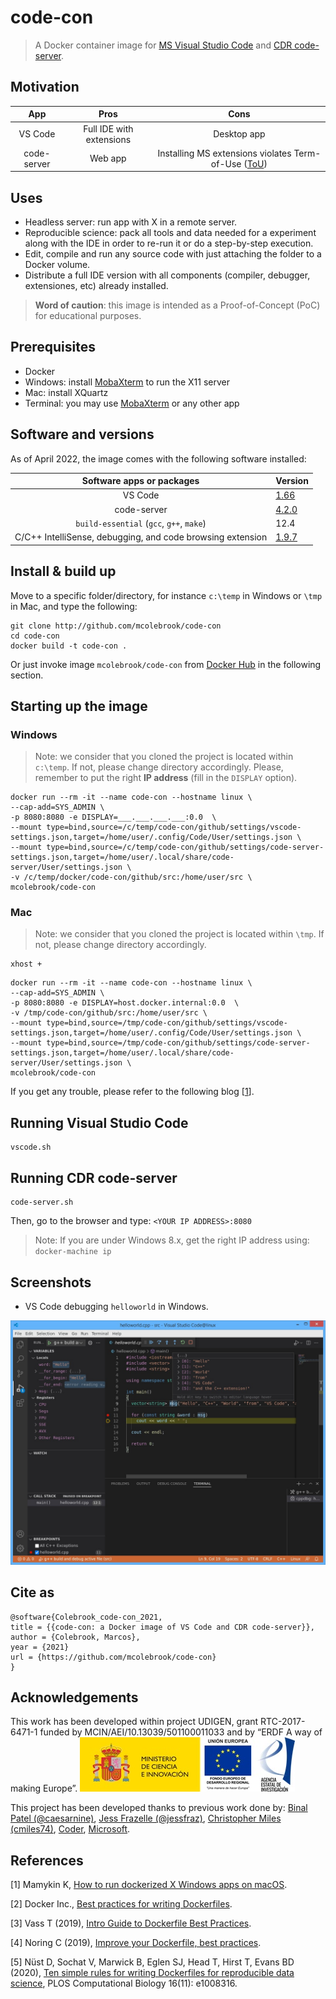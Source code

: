 # code-con
> A Docker container image for [MS Visual Studio Code](https://code.visualstudio.com/) and [CDR code-server](https://github.com/coder/code-server).

## Motivation

|     App     |           Pros           |                                           Cons                                                                             |
|:-----------:|:------------------------:|:--------------------------------------------------------------------------------------------------------------------------:|
|   VS Code   | Full IDE with extensions |                                       Desktop app                                                                          |
| code-server |          Web app         | Installing MS extensions violates Term-of-Use ([ToU](https://marketplace.visualstudio.com/items/ms-vscode.cpptools/license)) |

## Uses

- Headless server: run app with X in a remote server.
- Reproducible science: pack all tools and data needed for a experiment along with the IDE in order to re-run it or do a step-by-step execution.
- Edit, compile and run any source code with just attaching the folder to a Docker volume.
- Distribute a full IDE version with all components (compiler, debugger, extensiones, etc) already installed.

> **Word of caution**: this image is intended as a Proof-of-Concept (PoC) for educational purposes.

## Prerequisites

- Docker
- Windows: install [MobaXterm](https://mobaxterm.mobatek.net/download.html) to run the X11 server
- Mac: install XQuartz
- Terminal: you may use [MobaXterm](https://mobaxterm.mobatek.net/download.html) or any other app

## Software and versions

As of April 2022, the image comes with the following software installed:

| Software apps or packages                                  | Version                                                                         |
|:----------------------------------------------------------:|:--------------------------------------------------------------------------------|
| VS Code                                                    |        [1.66](https://github.com/microsoft/vscode/releases/tag/1.66.0)          |
| code-server                                                |       [4.2.0](https://github.com/coder/code-server/releases/tag/v4.2.0)         |
| `build-essential` (`gcc`, `g++`, `make`)                   |                                   12.4                                          |
| C/C++ IntelliSense, debugging, and code browsing extension | [1.9.7](https://marketplace.visualstudio.com/items?itemName=ms-vscode.cpptools) |

## Install & build up

Move to a specific folder/directory, for instance `c:\temp` in Windows or `\tmp` in Mac, and type the following:

```
git clone http://github.com/mcolebrook/code-con
cd code-con
docker build -t code-con .
```

Or just invoke image `mcolebrook/code-con` from [Docker Hub](https://hub.docker.com/repository/docker/mcolebrook/code-con) in the following section.

## Starting up the image

### Windows

> Note: we consider that you cloned the project is located within `c:\temp`. If not, please change directory accordingly. Please, remember to put the right **IP address** (fill in the `DISPLAY` option).

```
docker run --rm -it --name code-con --hostname linux \
--cap-add=SYS_ADMIN \
-p 8080:8080 -e DISPLAY=___.___.___.___:0.0  \
--mount type=bind,source=/c/temp/code-con/github/settings/vscode-settings.json,target=/home/user/.config/Code/User/settings.json \
--mount type=bind,source=/c/temp/code-con/github/settings/code-server-settings.json,target=/home/user/.local/share/code-server/User/settings.json \
-v /c/temp/docker/code-con/github/src:/home/user/src \
mcolebrook/code-con
```


### Mac

> Note: we consider that you cloned the project is located within `\tmp`. If not, please change directory accordingly.

```
xhost +
```

```
docker run --rm -it --name code-con --hostname linux \
--cap-add=SYS_ADMIN \
-p 8080:8080 -e DISPLAY=host.docker.internal:0.0  \
-v /tmp/code-con/github/src:/home/user/src \
--mount type=bind,source=/tmp/code-con/github/settings/vscode-settings.json,target=/home/user/.config/Code/User/settings.json \
--mount type=bind,source=/tmp/code-con/github/settings/code-server-settings.json,target=/home/user/.local/share/code-server/User/settings.json \
mcolebrook/code-con
```

If you get any trouble, please refer to the following blog [[1](http://mamykin.com/posts/running-x-apps-on-mac-with-docker/)].

## Running Visual Studio Code

```
vscode.sh
```

## Running CDR code-server

```
code-server.sh
```

Then, go to the browser and type: `<YOUR IP ADDRESS>:8080`

> Note: If you are under Windows 8.x, get the right IP address using: `docker-machine ip`

## Screenshots

- VS Code debugging `helloworld` in Windows.

![VS Code debugging in Windows](_figures/vscode_debugging_windows.jpg)

<!--
- code-server running `helloworld` in Mac
![VS Code running in Mac](_figures/vscode_running_mac.jpg)
-->

## Cite as

```
@software{Colebrook_code-con_2021,
title = {{code-con: a Docker image of VS Code and CDR code-server}},
author = {Colebrook, Marcos},
year = {2021}
url = {https://github.com/mcolebrook/code-con}
}
```

## Acknowledgements
This work has been developed within project UDIGEN, grant RTC-2017-6471-1 funded by MCIN/AEI/10.13039/501100011033 and by “ERDF A way of making Europe”.
![MCIN/AEI/ERDF](_figures/MCIN_AEI.jpg)

This project has been developed thanks to previous work done by: [Binal Patel (@caesarnine)](https://github.com/caesarnine/data-science-docker-vscode-template), [Jess Frazelle (@jessfraz)](https://github.com/jessfraz/dockerfiles/tree/master/vscode), [Christopher Miles (cmiles74)](https://github.com/cmiles74/docker-vscode), [Coder](https://github.com/coder/code-server), [Microsoft](https://github.com/microsoft/vscode-linux-build-agent).

## References
[1] Mamykin K, [How to run dockerized X Windows apps on macOS](http://mamykin.com/posts/running-x-apps-on-mac-with-docker/).

[2] Docker Inc., [Best practices for writing Dockerfiles](https://docs.docker.com/develop/develop-images/dockerfile_best-practices/).

[3] Vass T (2019), [Intro Guide to Dockerfile Best Practices](https://www.docker.com/blog/intro-guide-to-dockerfile-best-practices/).

[4] Noring C (2019), [Improve your Dockerfile, best practices](https://dev.to/azure/improve-your-dockerfile-best-practices-5ll).

[5] Nüst D, Sochat V, Marwick B, Eglen SJ, Head T, Hirst T, Evans BD (2020), [Ten simple rules for writing Dockerfiles for reproducible data science](https://doi.org/10.1371/journal.pcbi.1008316), PLOS Computational Biology 16(11): e1008316.
